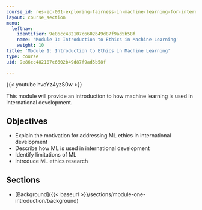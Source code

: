 ```yaml
---
course_id: res-ec-001-exploring-fairness-in-machine-learning-for-international-development-spring-2020
layout: course_section
menu:
  leftnav:
    identifier: 9e86cc482107c6602b49d87f9ad5b58f
    name: 'Module 1: Introduction to Ethics in Machine Learning'
    weight: 10
title: 'Module 1: Introduction to Ethics in Machine Learning'
type: course
uid: 9e86cc482107c6602b49d87f9ad5b58f

---
```


{{< youtube hvcYz4yzS0w >}}

This module will provide an introduction to how machine learning is used in international development.

Objectives
----------

*   Explain the motivation for addressing ML ethics in international development
*   Describe how ML is used in international development
*   Identify limitations of ML
*   Introduce ML ethics research

Sections
--------

*   [Background]({{< baseurl >}}/sections/module-one-introduction/background)